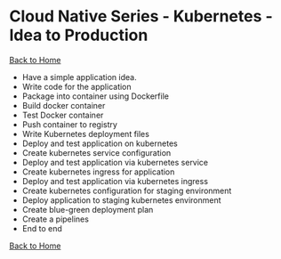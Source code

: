 # Cloud Native Series - Kubernetes - Idea to Production
[Back to Home][HOME]
- Have a simple application idea.
- Write code for the application
- Package into container using Dockerfile
- Build docker container
- Test Docker container
- Push container to registry
- Write Kubernetes deployment files
- Deploy and test application on kubernetes
- Create kubernetes service configuration
- Deploy and test application via kubernetes service
- Create kubernetes ingress for application
- Deploy and test application via kubernetes ingress
- Create kubernetes configuration for staging environment
- Deploy application to staging kubernetes environment
- Create blue-green deployment plan
- Create a pipelines
- End to end


[Back to Home][HOME]

[HOME]: ../README.md
